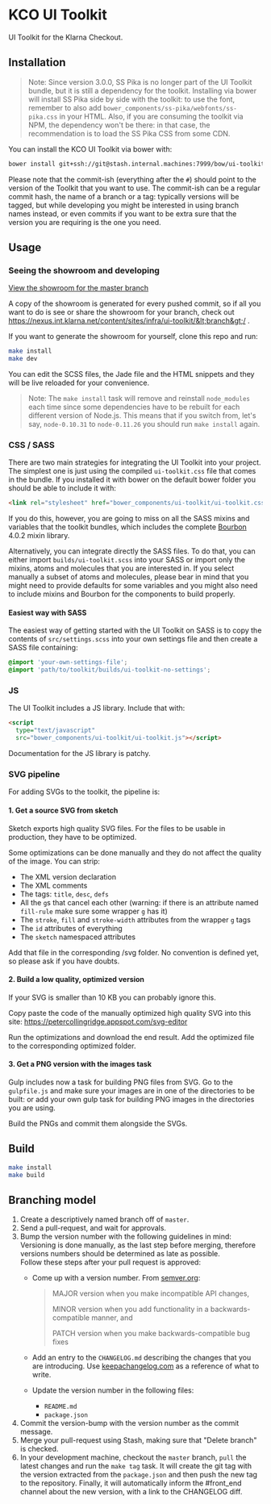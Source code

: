 KCO UI Toolkit
==============

UI Toolkit for the Klarna Checkout.

Installation
------------

> Note: Since version 3.0.0, SS Pika is no longer part of the UI Toolkit bundle, but it is still a dependency for the toolkit. Installing via bower will install SS Pika side by side with the toolkit: to use the font, remember to also add `bower_components/ss-pika/webfonts/ss-pika.css` in your HTML.
> Also, if you are consuming the toolkit via NPM, the dependency won't be there: in that case, the recommendation is to load the SS Pika CSS from some CDN.

You can install the KCO UI Toolkit via bower with:

```sh
bower install git+ssh://git@stash.internal.machines:7999/bow/ui-toolkit.git#v4.0.0
```

Please note that the commit-ish (everything after the `#`) should point to the version of the Toolkit that you want to use. The commit-ish can be a regular commit hash, the name of a branch or a tag: typically versions will be tagged, but while developing you might be interested in using branch names instead, or even commits if you want to be extra sure that the version you are requiring is the one you need.

Usage
-----

### Seeing the showroom and developing

[View the showroom for the master branch](https://nexus.internal.machines/content/sites/infra/ui-toolkit/master/)

A copy of the showroom is generated for every pushed commit, so if all you want to do is see or share the showroom for your branch, check out https://nexus.int.klarna.net/content/sites/infra/ui-toolkit/&lt;branch&gt;/ .

If you want to generate the showroom for yourself, clone this repo and run:

```sh
make install
make dev
```

You can edit the SCSS files, the Jade file and the HTML snippets and they will be live reloaded for your convenience.

> Note: The `make install` task will remove and reinstall `node_modules` each time since some dependencies have to be rebuilt for each different version of Node.js. This means that if you switch from, let's say, `node-0.10.31` to `node-0.11.26` you should run `make install` again.

### CSS / SASS

There are two main strategies for integrating the UI Toolkit into your project. The simplest one is just using the compiled `ui-toolkit.css` file that comes in the bundle. If you installed it with bower on the default bower folder you should be able to include it with:

```html
<link rel="stylesheet" href="bower_components/ui-toolkit/ui-toolkit.css" />
```

If you do this, however, you are going to miss on all the SASS mixins and variables that the toolkit bundles, which includes the complete [Bourbon](http://bourbon.io/) 4.0.2 mixin library.

Alternatively, you can integrate directly the SASS files. To do that, you can either import `builds/ui-toolkit.scss` into your SASS or import only the mixins, atoms and molecules that you are interested in. If you select manually a subset of atoms and molecules, please bear in mind that you might need to provide defaults for some variables and you might also need to include mixins and Bourbon for the components to build properly.

#### Easiest way with SASS

The easiest way of getting started with the UI Toolkit on SASS is to copy the contents of `src/settings.scss` into your own settings file and then create a SASS file containing:

```scss
@import 'your-own-settings-file';
@import 'path/to/toolkit/builds/ui-toolkit-no-settings';
```

### JS

The UI Toolkit includes a JS library. Include that with:

```html
<script
  type="text/javascript"
  src="bower_components/ui-toolkit/ui-toolkit.js"></script>
```

Documentation for the JS library is patchy.

### SVG pipeline

For adding SVGs to the toolkit, the pipeline is:

#### 1. Get a source SVG from sketch

Sketch exports high quality SVG files. For the files to be usable in
production, they have to be optimized.

Some optimizations can be done manually and they do not affect the
quality of the image. You can strip:

- The XML version declaration
- The XML comments
- The tags: `title`, `desc`, `defs`
- All the `g`s that cancel each other (warning: if there is an attribute
  named `fill-rule` make sure some wrapper `g` has it)
- The `stroke`, `fill` and `stroke-width` attributes from the wrapper `g` tags
- The `id` attributes of everything
- The `sketch` namespaced attributes

Add that file in the corresponding /svg folder. No convention is defined
yet, so please ask if you have doubts.

#### 2. Build a low quality, optimized version

If your SVG is smaller than 10 KB you can probably ignore this.

Copy paste the code of the manually optimized high quality SVG into this site:
https://petercollingridge.appspot.com/svg-editor

Run the optimizations and download the end result. Add the optimized
file to the corresponding optimized folder.

#### 3. Get a PNG version with the images task

Gulp includes now a task for building PNG files from SVG. Go to the `gulpfile.js` and make sure your images are in one of the directories to be built: or add your own gulp task for building PNG images in the directories you are using.

Build the PNGs and commit them alongside the SVGs.

Build
-----

```sh
make install
make build
```

Branching model
------------------
1. Create a descriptively named branch off of `master`.
2. Send a pull-request, and wait for approvals.
3. Bump the version number with the following guidelines in mind:  
  Versioning is done manually, as the last step before merging, therefore versions numbers should be determined as late as possible.  
  Follow these steps after your pull request is approved:
    * Come up with a version number. From [semver.org](http://semver.org/):
      > MAJOR version when you make incompatible API changes,
      >
      > MINOR version when you add functionality in a backwards-compatible manner, and
      >
      > PATCH version when you make backwards-compatible bug fixes

    * Add an entry to the `CHANGELOG.md` describing the changes that you are introducing. Use [keepachangelog.com](http://keepachangelog.com/) as a reference of what to write.
    * Update the version number in the following files:
      - `README.md`
      - `package.json`
5. Commit the version-bump with the version number as the commit message.
6. Merge your pull-request using Stash, making sure that "Delete branch" is checked.
7. In your development machine, checkout the `master` branch, `pull` the latest changes and run the `make tag` task. It will create the git tag with the version extracted from the `package.json` and then push the new tag to the repository. Finally, it will automatically inform the #front_end channel about the new version, with a link to the CHANGELOG diff.
  ```
